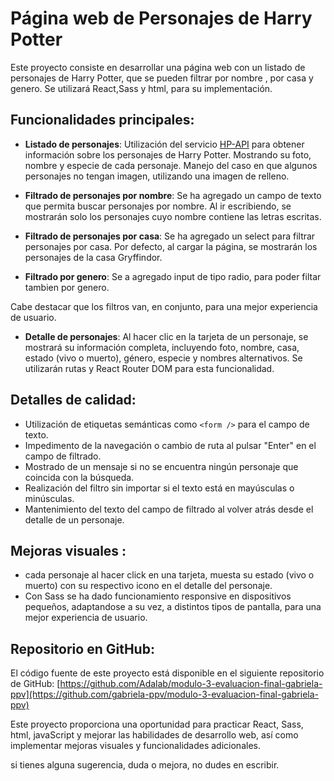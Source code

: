 # Página web de Personajes de Harry Potter

Este proyecto consiste en desarrollar una página web con un listado de personajes de Harry Potter, que se pueden filtrar por nombre , por casa y genero. Se utilizará React,Sass y html, para su implementación.

## Funcionalidades principales:

- **Listado de personajes**: Utilización del servicio [HP-API](https://hp-api.onrender.com/) para obtener información sobre los personajes de Harry Potter. Mostrando su foto, nombre y especie de cada personaje. Manejo del caso en que algunos personajes no tengan imagen, utilizando una imagen de relleno.

- **Filtrado de personajes por nombre**: Se ha agregado un campo de texto que permita buscar personajes por nombre. Al ir escribiendo, se mostrarán solo los personajes cuyo nombre contiene las letras escritas.

- **Filtrado de personajes por casa**: Se ha agregado un select para filtrar personajes por casa. Por defecto, al cargar la página, se mostrarán los personajes de la casa Gryffindor.

- **Filtrado por genero**: Se a agregado input de tipo radio, para poder filtar tambien por genero.

Cabe destacar que los filtros van, en conjunto, para una mejor experiencia de usuario.

- **Detalle de personajes**: Al hacer clic en la tarjeta de un personaje, se mostrará su información completa, incluyendo foto, nombre, casa, estado (vivo o muerto), género, especie y nombres alternativos. Se utilizarán rutas y React Router DOM para esta funcionalidad.

## Detalles de calidad:

- Utilización de etiquetas semánticas como `<form />` para el campo de texto.
- Impedimento de la navegación o cambio de ruta al pulsar "Enter" en el campo de filtrado.
- Mostrado de un mensaje si no se encuentra ningún personaje que coincida con la búsqueda.
- Realización del filtro sin importar si el texto está en mayúsculas o minúsculas.
- Mantenimiento del texto del campo de filtrado al volver atrás desde el detalle de un personaje.

## Mejoras visuales :

- cada personaje al hacer click en una tarjeta, muesta su estado (vivo o muerto) con su respectivo icono en el detalle del personaje.
- Con Sass se ha dado funcionamiento responsive en dispositivos pequeños, adaptandose a su vez, a distintos tipos de pantalla, para una mejor experiencia de usuario.

## Repositorio en GitHub:

El código fuente de este proyecto está disponible en el siguiente repositorio de GitHub: [https://github.com/Adalab/modulo-3-evaluacion-final-gabriela-ppv](https://github.com/gabriela-ppv/modulo-3-evaluacion-final-gabriela-ppv)

Este proyecto proporciona una oportunidad para practicar React, Sass, html, javaScript y mejorar las habilidades de desarrollo web, así como implementar mejoras visuales y funcionalidades adicionales.

si tienes alguna sugerencia, duda o mejora, no dudes en escribir.
